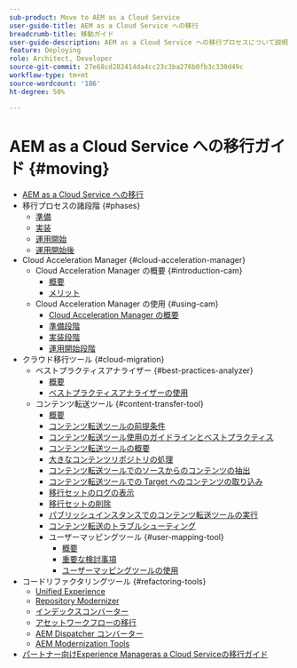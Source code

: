 ```yaml
---
sub-product: Move to AEM as a Cloud Service
user-guide-title: AEM as a Cloud Service への移行
breadcrumb-title: 移動ガイド
user-guide-description: AEM as a Cloud Service への移行プロセスについて説明します。
feature: Deploying
role: Architect, Developer
source-git-commit: 27e68cd282414da4cc23c3ba276b0fb3c330d49c
workflow-type: tm+mt
source-wordcount: '186'
ht-degree: 50%

---
```



# AEM as a Cloud Service への移行ガイド {#moving}

+ [AEM as a Cloud Service への移行](/help/move-to-cloud-service/home.md)
+ 移行プロセスの諸段階 {#phases}
   + [準備](/help/move-to-cloud-service/migration-readiness.md)
   + [実装](/help/move-to-cloud-service/migration-implementation.md)
   + [運用開始](/help/move-to-cloud-service/migration-go-live.md)
   + [運用開始後](/help/move-to-cloud-service/migration-post-go-live.md)
+ Cloud Acceleration Manager {#cloud-acceleration-manager}
   + Cloud Acceleration Manager の概要 {#introduction-cam}
      + [概要](/help/move-to-cloud-service/cloud-acceleration-manager/introduction/overview-cam.md)
      + [メリット](/help/move-to-cloud-service/cloud-acceleration-manager/introduction/benefits-cam.md)
   + Cloud Acceleration Manager の使用 {#using-cam}
      + [Cloud Acceleration Manager の概要](/help/move-to-cloud-service/cloud-acceleration-manager/using-cam/getting-started-cam.md)
      + [準備段階](/help/move-to-cloud-service/cloud-acceleration-manager/using-cam/cam-readiness-phase.md)
      + [実装段階](/help/move-to-cloud-service/cloud-acceleration-manager/using-cam/cam-implementation-phase.md)
      + [運用開始段階](/help/move-to-cloud-service/cloud-acceleration-manager/using-cam/cam-golive-phase.md)
+ クラウド移行ツール {#cloud-migration}
   + ベストプラクティスアナライザー {#best-practices-analyzer}
      + [概要](/help/move-to-cloud-service/best-practices-analyzer/overview-best-practices-analyzer.md)
      + [ベストプラクティスアナライザーの使用](/help/move-to-cloud-service/best-practices-analyzer/using-best-practices-analyzer.md)
   + コンテンツ転送ツール {#content-transfer-tool}
      + [概要](/help/move-to-cloud-service/content-transfer-tool/using-content-transfer-tool/overview-content-transfer-tool.md)
      + [コンテンツ転送ツールの前提条件](/help/move-to-cloud-service/content-transfer-tool/using-content-transfer-tool/prerequisites-content-transfer-tool.md)
      + [コンテンツ転送ツール使用のガイドラインとベストプラクティス](/help/move-to-cloud-service/content-transfer-tool/using-content-transfer-tool/guidelines-best-practices-content-transfer-tool.md)
      + [コンテンツ転送ツールの概要](/help/move-to-cloud-service/content-transfer-tool/using-content-transfer-tool/getting-started-content-transfer-tool.md)
      + [大きなコンテンツリポジトリの処理](/help/move-to-cloud-service/content-transfer-tool/using-content-transfer-tool/handling-large-content-repositories.md)
      + [コンテンツ転送ツールでのソースからのコンテンツの抽出](/help/move-to-cloud-service/content-transfer-tool/using-content-transfer-tool/extracting-content.md)
      + [コンテンツ転送ツールでの Target へのコンテンツの取り込み](/help/move-to-cloud-service/content-transfer-tool/using-content-transfer-tool/ingesting-content.md)
      + [移行セットのログの表示](/help/move-to-cloud-service/content-transfer-tool/using-content-transfer-tool/viewing-logs.md)
      + [移行セットの削除](/help/move-to-cloud-service/content-transfer-tool/using-content-transfer-tool/deleting-migrationset.md)
      + [パブリッシュインスタンスでのコンテンツ転送ツールの実行](/help/move-to-cloud-service/content-transfer-tool/using-content-transfer-tool/running-content-transfer-tool-publish-instance.md)
      + [コンテンツ転送のトラブルシューティング](/help/move-to-cloud-service/content-transfer-tool/using-content-transfer-tool/troubleshooting-content-transfer-tool.md)
      + ユーザーマッピングツール {#user-mapping-tool}
         + [概要](/help/move-to-cloud-service/content-transfer-tool/user-mapping-tool/overview-user-mapping-tool.md)
         + [重要な検討事項](/help/move-to-cloud-service/content-transfer-tool/user-mapping-tool/considerations-user-mapping-tool.md)
         + [ユーザーマッピングツールの使用](/help/move-to-cloud-service/content-transfer-tool/user-mapping-tool/using-user-mapping-tool.md)
+ コードリファクタリングツール {#refactoring-tools}
   + [Unified Experience](/help/move-to-cloud-service/unified-experience.md)
   + [Repository Modernizer](/help/move-to-cloud-service/refactoring-tools/repo-modernizer.md)
   + [インデックスコンバーター](/help/move-to-cloud-service/refactoring-tools/index-converter.md)
   + [アセットワークフローの移行](/help/move-to-cloud-service/moving-to-aem-assets/asset-workflow-migration-tool.md)
   + [AEM Dispatcher コンバーター](/help/move-to-cloud-service/refactoring-tools/dispatcher-transformation-utility-tools.md)
   + [AEM Modernization Tools](/help/move-to-cloud-service/refactoring-tools/aem-modernization-tools.md)
+ [パートナー向けExperience Manageras a Cloud Serviceの移行ガイド](/help/move-to-cloud-service/getting-started.md)

